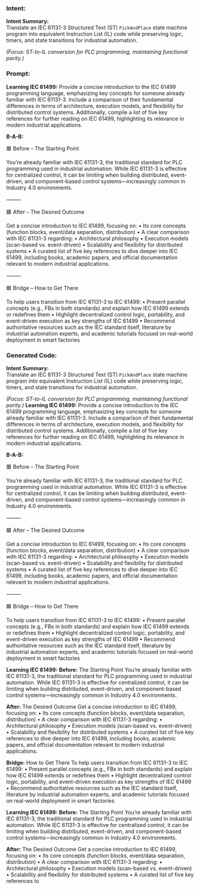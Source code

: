 ### Intent:
**Intent Summary:**  
Translate an IEC 61131-3 Structured Text (ST) `PickAndPlace` state machine program into equivalent Instruction List (IL) code while preserving logic, timers, and state transitions for industrial automation.  

*(Focus: ST-to-IL conversion for PLC programming, maintaining functional parity.)*

### Prompt:
**Learning IEC 61499:**
Provide a concise introduction to the IEC 61499 programming language, emphasizing key concepts for someone already familiar with IEC 61131-3. Include a comparison of their fundamental differences in terms of architecture, execution models, and flexibility for distributed control systems. Additionally, compile a list of five key references for further reading on IEC 61499, highlighting its relevance in modern industrial applications.


**B-A-B:**

🟥 Before – The Starting Point

You’re already familiar with IEC 61131-3, the traditional standard for PLC programming used in industrial automation. While IEC 61131-3 is effective for centralized control, it can be limiting when building distributed, event-driven, and component-based control systems—increasingly common in Industry 4.0 environments.

⸻

🟩 After – The Desired Outcome

Get a concise introduction to IEC 61499, focusing on:
	•	Its core concepts (function blocks, event/data separation, distribution)
	•	A clear comparison with IEC 61131-3 regarding:
	•	Architectural philosophy
	•	Execution models (scan-based vs. event-driven)
	•	Scalability and flexibility for distributed systems
	•	A curated list of five key references to dive deeper into IEC 61499, including books, academic papers, and official documentation relevant to modern industrial applications.

⸻

🟦 Bridge – How to Get There

To help users transition from IEC 61131-3 to IEC 61499:
	•	Present parallel concepts (e.g., FBs in both standards) and explain how IEC 61499 extends or redefines them
	•	Highlight decentralized control logic, portability, and event-driven execution as key strengths of IEC 61499
	•	Recommend authoritative resources such as the IEC standard itself, literature by industrial automation experts, and academic tutorials focused on real-world deployment in smart factories

### Generated Code:
**Intent Summary:**  
Translate an IEC 61131-3 Structured Text (ST) `PickAndPlace` state machine program into equivalent Instruction List (IL) code while preserving logic, timers, and state transitions for industrial automation.  

*(Focus: ST-to-IL conversion for PLC programming, maintaining functional parity.)*
**Learning IEC 61499:**
Provide a concise introduction to the IEC 61499 programming language, emphasizing key concepts for someone already familiar with IEC 61131-3. Include a comparison of their fundamental differences in terms of architecture, execution models, and flexibility for distributed control systems. Additionally, compile a list of five key references for further reading on IEC 61499, highlighting its relevance in modern industrial applications.


**B-A-B:**

🟥 Before – The Starting Point

You’re already familiar with IEC 61131-3, the traditional standard for PLC programming used in industrial automation. While IEC 61131-3 is effective for centralized control, it can be limiting when building distributed, event-driven, and component-based control systems—increasingly common in Industry 4.0 environments.

⸻

🟩 After – The Desired Outcome

Get a concise introduction to IEC 61499, focusing on:
	•	Its core concepts (function blocks, event/data separation, distribution)
	•	A clear comparison with IEC 61131-3 regarding:
	•	Architectural philosophy
	•	Execution models (scan-based vs. event-driven)
	•	Scalability and flexibility for distributed systems
	•	A curated list of five key references to dive deeper into IEC 61499, including books, academic papers, and official documentation relevant to modern industrial applications.

⸻

🟦 Bridge – How to Get There

To help users transition from IEC 61131-3 to IEC 61499:
	•	Present parallel concepts (e.g., FBs in both standards) and explain how IEC 61499 extends or redefines them
	•	Highlight decentralized control logic, portability, and event-driven execution as key strengths of IEC 61499
	•	Recommend authoritative resources such as the IEC standard itself, literature by industrial automation experts, and academic tutorials focused on real-world deployment in smart factories

**Learning IEC 61499:**
**Before:** The Starting Point
You’re already familiar with IEC 61131-3, the traditional standard for PLC programming used in industrial automation. While IEC 61131-3 is effective for centralized control, it can be limiting when building distributed, event-driven, and component-based control systems—increasingly common in Industry 4.0 environments.

**After:** The Desired Outcome
Get a concise introduction to IEC 61499, focusing on:
	•	Its core concepts (function blocks, event/data separation, distribution)
	•	A clear comparison with IEC 61131-3 regarding:
	•	Architectural philosophy
	•	Execution models (scan-based vs. event-driven)
	•	Scalability and flexibility for distributed systems
	•	A curated list of five key references to dive deeper into IEC 61499, including books, academic papers, and official documentation relevant to modern industrial applications.

**Bridge:** How to Get There
To help users transition from IEC 61131-3 to IEC 61499:
	•	Present parallel concepts (e.g., FBs in both standards) and explain how IEC 61499 extends or redefines them
	•	Highlight decentralized control logic, portability, and event-driven execution as key strengths of IEC 61499
	•	Recommend authoritative resources such as the IEC standard itself, literature by industrial automation experts, and academic tutorials focused on real-world deployment in smart factories

**Learning IEC 61499:**
**Before:** The Starting Point
You’re already familiar with IEC 61131-3, the traditional standard for PLC programming used in industrial automation. While IEC 61131-3 is effective for centralized control, it can be limiting when building distributed, event-driven, and component-based control systems—increasingly common in Industry 4.0 environments.

**After:** The Desired Outcome
Get a concise introduction to IEC 61499, focusing on:
	•	Its core concepts (function blocks, event/data separation, distribution)
	•	A clear comparison with IEC 61131-3 regarding:
	•	Architectural philosophy
	•	Execution models (scan-based vs. event-driven)
	•	Scalability and flexibility for distributed systems
	•	A curated list of five key references to

